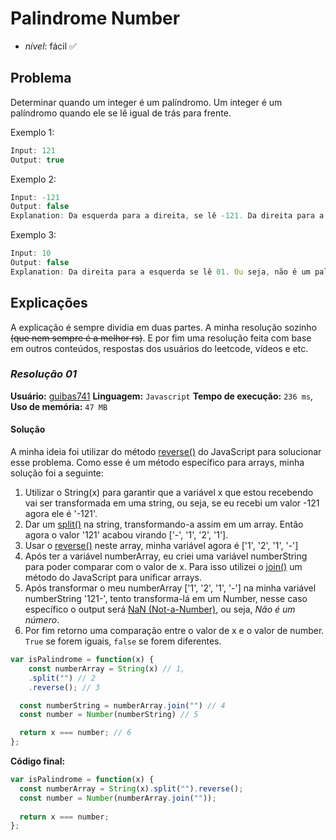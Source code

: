 # Palindrome Number
- *nível*: fácil ✅

## Problema
Determinar quando um integer é um palíndromo. Um integer é um palíndromo quando ele se lê igual de trás para frente. 

Exemplo 1:
```javascript
Input: 121
Output: true
```

Exemplo 2:
```javascript
Input: -121
Output: false
Explanation: Da esquerda para a direita, se lê -121. Da direita para a esquerda, ele se torna 121-. Ou seja, não é um palíndromo.
```

Exemplo 3:
```javascript
Input: 10
Output: false
Explanation: Da direita para a esquerda se lê 01. Ou seja, não é um palíndromo.
```


## Explicações

A explicação é sempre dividia em duas partes. A minha resolução sozinho ~~(que nem sempre é a melhor rs)~~. E por fim uma resolução feita com base em outros conteúdos, respostas dos usuários do leetcode, vídeos e etc.

### *Resolução 01*

**Usuário:** [guibas741](https://github.com/guibas741)
**Linguagem:** `Javascript`
**Tempo de execução:** `236 ms`,
**Uso de memória:** `47 MB`

#### Solução

A minha ideia foi utilizar do método [reverse()](https://developer.mozilla.org/pt-BR/docs/Web/JavaScript/Reference/Global_Objects/Array/reverse) do JavaScript para solucionar esse problema. Como esse é um método específico para arrays, minha solução foi a seguinte: 
 
1. Utilizar o String(x) para garantir que a variável x que estou recebendo vai ser transformada em uma string, ou seja, se eu recebi um valor -121 agora ele é '-121'.
2. Dar um [split()](https://developer.mozilla.org/pt-BR/docs/Web/JavaScript/Reference/Global_Objects/String/split) na string, transformando-a assim em um array. Então agora o valor '121' acabou virando ['-', '1', '2', '1'].
3. Usar o [reverse()](https://developer.mozilla.org/pt-BR/docs/Web/JavaScript/Reference/Global_Objects/Array/reverse) neste array, minha variável agora é ['1', '2', '1', '-']
4. Após ter a variável numberArray, eu criei uma variável numberString para poder comparar com o valor de x. Para isso utilizei o [join()](https://developer.mozilla.org/pt-BR/docs/Web/JavaScript/Reference/Global_Objects/Array/join) um método do JavaScript para unificar arrays.
5. Após transformar o meu numberArray ['1', '2', '1', '-'] na minha variável numberString '121-', tento transforma-lá em um Number, nesse caso específico o output será [NaN (Not-a-Number)](https://developer.mozilla.org/pt-BR/docs/Web/JavaScript/Reference/Global_Objects/NaN), ou seja, *Não é um número*.
6. Por fim retorno uma comparação entre o valor de x e o valor de number. `True` se forem iguais, `false` se forem diferentes.


```javascript
var isPalindrome = function(x) {
    const numberArray = String(x) // 1,
    .split("") // 2
    .reverse(); // 3

  const numberString = numberArray.join("") // 4
  const number = Number(numberString) // 5

  return x === number; // 6
};
```

**Código final:**
```javascript
var isPalindrome = function(x) {
  const numberArray = String(x).split("").reverse();
  const number = Number(numberArray.join(""));
  
  return x === number;
};
```


 







